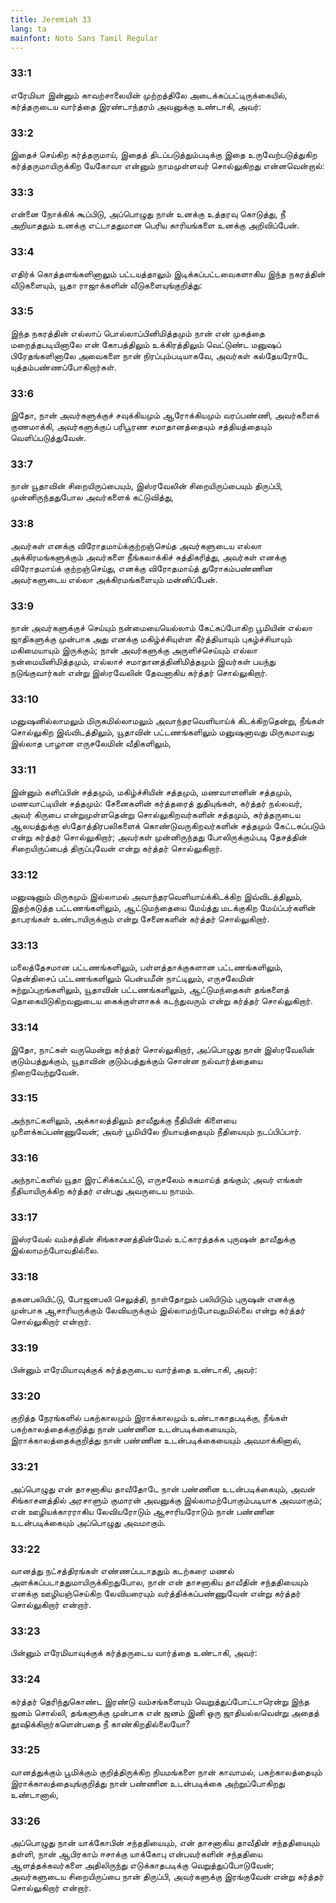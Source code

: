 ```yaml
---
title: Jeremiah 33
lang: ta
mainfont: Noto Sans Tamil Regular
---
```


###  33:1

எரேமியா இன்னும் காவற்சாலையின் முற்றத்திலே அடைக்கப்பட்டிருக்கையில், கர்த்தருடைய வார்த்தை இரண்டாந்தரம் அவனுக்கு உண்டாகி, அவர்:

###  33:2

இதைச் செய்கிற கர்த்தருமாய், இதைத் திடப்படுத்தும்படிக்கு இதை உருவேற்படுத்துகிற கர்த்தருமாயிருக்கிற யேகோவா என்னும் நாமமுள்ளவர் சொல்லுகிறது என்னவென்றால்:

###  33:3

என்னை நோக்கிக் கூப்பிடு, அப்பொழுது நான் உனக்கு உத்தரவு கொடுத்து, நீ அறியாததும் உனக்கு எட்டாததுமான பெரிய காரியங்களை உனக்கு அறிவிப்பேன்.

###  33:4

எதிர்க் கொத்தளங்களினாலும் பட்டயத்தாலும் இடிக்கப்பட்டவைகளாகிய இந்த நகரத்தின் வீடுகளையும், யூதா ராஜாக்களின் வீடுகளையுங்குறித்து:

###  33:5

இந்த நகரத்தின் எல்லாப் பொல்லாப்பினிமித்தமும் நான் என் முகத்தை மறைத்தபடியினாலே என் கோபத்திலும் உக்கிரத்திலும் வெட்டுண்ட மனுஷப் பிரேதங்களினாலே அவைகளை நான் நிரப்பும்படியாகவே, அவர்கள் கல்தேயரோடே யுத்தம்பண்ணப்போகிறார்கள்.

###  33:6

இதோ, நான் அவர்களுக்குச் சவுக்கியமும் ஆரோக்கியமும் வரப்பண்ணி, அவர்களைக் குணமாக்கி, அவர்களுக்குப் பரிபூரண சமாதானத்தையும் சத்தியத்தையும் வெளிப்படுத்துவேன்.

###  33:7

நான் யூதாவின் சிறையிருப்பையும், இஸ்ரவேலின் சிறையிருப்பையும் திருப்பி, முன்னிருந்ததுபோல அவர்களைக் கட்டுவித்து,

###  33:8

அவர்கள் எனக்கு விரோதமாய்க்குற்றஞ்செய்த அவர்களுடைய எல்லா அக்கிரமங்களுக்கும் அவர்களை நீங்கலாக்கிச் சுத்திகரித்து, அவர்கள் எனக்கு விரோதமாய்க் குற்றஞ்செய்து, எனக்கு விரோதமாய்த் துரோகம்பண்ணின அவர்களுடைய எல்லா அக்கிரமங்களையும் மன்னிப்பேன்.

###  33:9

நான் அவர்களுக்குச் செய்யும் நன்மையையெல்லாம் கேட்கப்போகிற பூமியின் எல்லா ஜாதிகளுக்கு முன்பாக அது எனக்கு மகிழ்ச்சியுள்ள கீர்த்தியாயும் புகழ்ச்சியாயும் மகிமையாயும் இருக்கும்; நான் அவர்களுக்கு அருளிச்செய்யும் எல்லா நன்மையினிமித்தமும், எல்லாச் சமாதானத்தினிமித்தமும் இவர்கள் பயந்து நடுங்குவார்கள் என்று இஸ்ரவேலின் தேவனாகிய கர்த்தர் சொல்லுகிறார்.

###  33:10

மனுஷனில்லாமலும் மிருகமில்லாமலும் அவாந்தரவெளியாய்க் கிடக்கிறதென்று, நீங்கள் சொல்லுகிற இவ்விடத்திலும், யூதாவின் பட்டணங்களிலும் மனுஷனாவது மிருகமாவது இல்லாத பாழான எருசலேமின் வீதிகளிலும்,

###  33:11

இன்னும் களிப்பின் சத்தமும், மகிழ்ச்சியின் சத்தமும், மணவாளனின் சத்தமும், மணவாட்டியின் சத்தமும்: சேனைகளின் கர்த்தரைத் துதியுங்கள், கர்த்தர் நல்லவர், அவர் கிருபை என்றுமுள்ளதென்று சொல்லுகிறவர்களின் சத்தமும், கர்த்தருடைய ஆலயத்துக்கு ஸ்தோத்திரபலிகளைக் கொண்டுவருகிறவர்களின் சத்தமும் கேட்டகப்படும் என்று கர்த்தர் சொல்லுகிறார்; அவர்கள் முன்னிருந்தது போலிருக்கும்படி தேசத்தின் சிறையிருப்பைத் திருப்புவேன் என்று கர்த்தர் சொல்லுகிறார்.

###  33:12

மனுஷனும் மிருகமும் இல்லாமல் அவாந்தரவெளியாய்க்கிடக்கிற இவ்விடத்திலும், இதற்கடுத்த பட்டணங்களிலும், ஆட்டுமந்தையை மேய்த்து மடக்குகிற மேய்ப்பர்களின் தாபரங்கள் உண்டாயிருக்கும் என்று சேனைகளின் கர்த்தர் சொல்லுகிறார்.

###  33:13

மலைத்தேசமான பட்டணங்களிலும், பள்ளத்தாக்குகளான பட்டணங்களிலும், தென்திசைப் பட்டணங்களிலும் பென்யமீன் நாட்டிலும், எருசலேமின் சுற்றுப்புறங்களிலும், யூதாவின் பட்டணங்களிலும், ஆட்டுமந்தைகள் தங்களைத் தொகையிடுகிறவனுடைய கைக்குள்ளாகக் கடந்துவரும் என்று கர்த்தர் சொல்லுகிறார்.

###  33:14

இதோ, நாட்கள் வருமென்று கர்த்தர் சொல்லுகிறார், அப்பொழுது நான் இஸ்ரவேலின் குடும்பத்துக்கும், யூதாவின் குடும்பத்துக்கும் சொன்ன நல்வார்த்தையை நிறைவேற்றுவேன்.

###  33:15

அந்நாட்களிலும், அக்காலத்திலும் தாவீதுக்கு நீதியின் கிளையை முளைக்கப்பண்ணுவேன்; அவர் பூமியிலே நியாயத்தையும் நீதியையும் நடப்பிப்பார்.

###  33:16

அந்நாட்களில் யூதா இரட்சிக்கப்பட்டு, எருசலேம் சுகமாய்த் தங்கும்; அவர் எங்கள் நீதியாயிருக்கிற கர்த்தர் என்பது அவருடைய நாமம்.

###  33:17

இஸ்ரவேல் வம்சத்தின் சிங்காசனத்தின்மேல் உட்காரத்தக்க புருஷன் தாவீதுக்கு இல்லாமற்போவதில்லை.

###  33:18

தகனபலியிட்டு, போஜனபலி செலுத்தி, நாள்தோறும் பலியிடும் புருஷன் எனக்கு முன்பாக ஆசாரியருக்கும் லேவியருக்கும் இல்லாமற்போவதுமில்லை என்று கர்த்தர் சொல்லுகிறார் என்றார்.

###  33:19

பின்னும் எரேமியாவுக்குக் கர்த்தருடைய வார்த்தை உண்டாகி, அவர்:

###  33:20

குறித்த நேரங்களில் பகற்காலமும் இராக்காலமும் உண்டாகாதபடிக்கு, நீங்கள் பகற்காலத்தைக்குறித்து நான் பண்ணின உடன்படிக்கையையும், இராக்காலத்தைக்குறித்து நான் பண்ணின உடன்படிக்கையையும் அவமாக்கினால்,

###  33:21

அப்பொழுது என் தாசனாகிய தாவீதோடே நான் பண்ணின உடன்படிக்கையும், அவன் சிங்காசனத்தில் அரசாளும் குமாரன் அவனுக்கு இல்லாமற்போகும்படியாக அவமாகும்; என் ஊழியக்காரராகிய லேவியரோடும் ஆசாரியரோடும் நான் பண்ணின உடன்படிக்கையும் அப்பொழுது அவமாகும்.

###  33:22

வானத்து நட்சத்திரங்கள் எண்ணப்படாததும் கடற்கரை மணல் அளக்கப்படாததுமாயிருக்கிறதுபோல, நான் என் தாசனாகிய தாவீதின் சந்ததியையும் எனக்கு ஊழியஞ்செய்கிற லேவியரையும் வர்த்திக்கப்பண்ணுவேன் என்று கர்த்தர் சொல்லுகிறார் என்றார்.

###  33:23

பின்னும் எரேமியாவுக்குக் கர்த்தருடைய வார்த்தை உண்டாகி, அவர்:

###  33:24

கர்த்தர் தெரிந்துகொண்ட இரண்டு வம்சங்களையும் வெறுத்துப்போட்டாரென்று இந்த ஜனம் சொல்லி, தங்களுக்கு முன்பாக என் ஜனம் இனி ஒரு ஜாதியல்லவென்று அதைத் தூஷிக்கிறார்களென்பதை நீ காண்கிறதில்லையோ?

###  33:25

வானத்துக்கும் பூமிக்கும் குறித்திருக்கிற நியமங்களை நான் காவாமல், பகற்காலத்தையும் இராக்காலத்தையுங்குறித்து நான் பண்ணின உடன்படிக்கை அற்றுப்போகிறது உண்டானால்,

###  33:26

அப்பொழுது நான் யாக்கோபின் சந்ததியையும், என் தாசனாகிய தாவீதின் சந்ததியையும் தள்ளி, நான் ஆபிரகாம் ஈசாக்கு யாக்கோபு என்பவர்களின் சந்ததியை ஆளத்தக்கவர்களை அதிலிருந்து எடுக்காதபடிக்கு வெறுத்துப்போடுவேன்; அவர்களுடைய சிறையிருப்பை நான் திருப்பி, அவர்களுக்கு இரங்குவேன் என்று கர்த்தர் சொல்லுகிறார் என்றார்.

